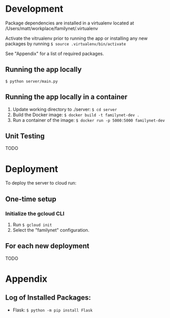 # Development

Package dependencies are installed in a virtualenv located at /Users/matt/workplace/familynet/.virtualenv

Activate the vitrualenv prior to running the app or installing any new packages by running `$ source .virtualenv/bin/activate`

See "Appendix" for a list of required packages.

## Running the app locally

`$ python server/main.py`

## Running the app locally in a container

1. Update working directory to ./server: `$ cd server`
1. Build the Docker image: `$ docker build -t familynet-dev .`
1. Run a container of the image: `$ docker run -p 5000:5000 familynet-dev`

## Unit Testing

TODO

# Deployment

To deploy the server to cloud run:

## One-time setup

### Initialize the gcloud CLI

1. Run `$ gcloud init`
1. Select the "familynet" configuration.

## For each new deployment

TODO

# Appendix

## Log of Installed Packages:

* Flask: `$ python -m pip install Flask`
